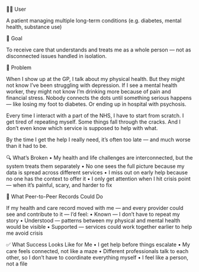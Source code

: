 🧍‍♂️ User

A patient managing multiple long-term conditions (e.g. diabetes, mental health, substance use)

🎯 Goal

To receive care that understands and treats me as a whole person — not as disconnected issues handled in isolation.

🧱 Problem

When I show up at the GP, I talk about my physical health. But they might not know I’ve been struggling with depression.
If I see a mental health worker, they might not know I’m drinking more because of pain and financial stress.
Nobody connects the dots until something serious happens — like losing my foot to diabetes. Or ending up in hospital with psychosis.

Every time I interact with a part of the NHS, I have to start from scratch. I get tired of repeating myself. Some things fall through the cracks. And I don’t even know which service is supposed to help with what.

By the time I get the help I really need, it’s often too late — and much worse than it had to be.

🔍 What’s Broken
	•	My health and life challenges are interconnected, but the system treats them separately
	•	No one sees the full picture because my data is spread across different services
	•	I miss out on early help because no one has the context to offer it
	•	I only get attention when I hit crisis point — when it’s painful, scary, and harder to fix

🔁 What Peer-to-Peer Records Could Do

If my health and care record moved with me — and every provider could see and contribute to it — I’d feel:
	•	Known — I don’t have to repeat my story
	•	Understood — patterns between my physical and mental health would be visible
	•	Supported — services could work together earlier to help me avoid crisis

✅ What Success Looks Like for Me
	•	I get help before things escalate
	•	My care feels connected, not like a maze
	•	Different professionals talk to each other, so I don’t have to coordinate everything myself
	•	I feel like a person, not a file
